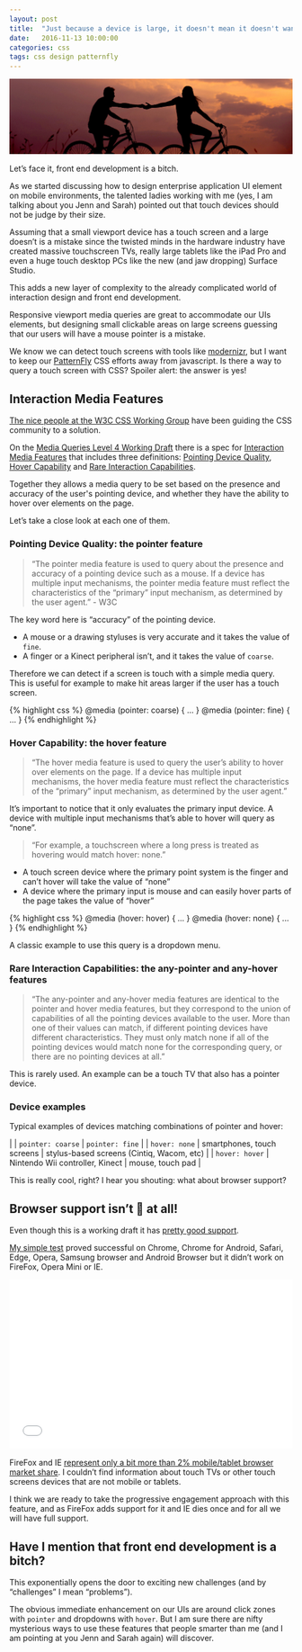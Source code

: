 ```yaml
---
layout: post
title:  "Just because a device is large, it doesn't mean it doesn't want to be touched"
date:   2016-11-13 10:00:00
categories: css
tags: css design patternfly
---
```




![Touch screens media query](/img/touch/touch.jpg)

Let’s face it, front end development is a bitch.

As we started discussing how to design enterprise application UI element on mobile environments, the talented ladies working with me (yes, I am talking about you Jenn and Sarah) pointed out that touch devices should not be judge by their size.

Assuming that a small viewport device has a touch screen and a large doesn’t is a mistake since the twisted minds in the hardware industry have created massive touchscreen TVs, really large tablets like the iPad Pro and even a huge touch desktop PCs like the new (and jaw dropping) Surface Studio.

This adds a new layer of complexity to the already complicated world of interaction design and front end development.

Responsive viewport media queries are great to accommodate our UIs elements, but designing small clickable areas on large screens guessing that our users will have a mouse pointer is a mistake.

We know we can detect touch screens with tools like [modernizr](https://modernizr.com/), but I want to keep our [PatternFly](http://www.patternfly.org/) CSS efforts away from javascript. Is there a way to query a touch screen with CSS? Spoiler alert: the answer is yes!

## Interaction Media Features

[The nice people at the W3C CSS Working Group](https://www.w3.org/Style/CSS/members.en.php3) have been guiding the CSS community to a solution.

On the [Media Queries Level 4 Working Draft](https://drafts.csswg.org/mediaqueries/) there is a spec for [Interaction Media Features](https://drafts.csswg.org/mediaqueries/#mf-interaction) that includes three definitions: [Pointing Device Quality](https://drafts.csswg.org/mediaqueries/#pointer), [Hover Capability](https://drafts.csswg.org/mediaqueries/#hover) and [Rare Interaction Capabilities](https://drafts.csswg.org/mediaqueries/#any-input).

Together they allows a media query to be set based on the presence and accuracy of the user's pointing device, and whether they have the ability to hover over elements on the page.

Let’s take a close look at each one of them.

### Pointing Device Quality: the pointer feature

> “The pointer media feature is used to query about the presence and accuracy of a pointing device such as a mouse. If a device has multiple input mechanisms, the pointer media feature must reflect the characteristics of the “primary” input mechanism, as determined by the user agent.” - W3C

The key word here is “accuracy” of the pointing device.

* A mouse or a drawing styluses is very accurate and it takes the value of `fine`.
* A finger or a Kinect peripheral isn’t, and it takes the value of `coarse`.


Therefore we can detect if a screen is touch with a simple media query. This is useful for example to make hit areas larger if the user has a touch screen.

{% highlight css %}
@media (pointer: coarse) { ... }
@media (pointer: fine) { ... }
{% endhighlight %}


### Hover Capability: the hover feature

> “The hover media feature is used to query the user’s ability to hover over elements on the page. If a device has multiple input mechanisms, the hover media feature must reflect the characteristics of the “primary” input mechanism, as determined by the user agent.”

It’s important to notice that it only evaluates the primary input device. A device with multiple input mechanisms that’s able to hover will query as “none”.

> “For example, a touchscreen where a long press is treated as hovering would match hover: none.”

* A touch screen device where the primary point system is the finger and can’t hover will take the value of “none”
* A device where the primary input is mouse and can easily hover parts of the page takes the value of “hover”

{% highlight css %}
@media (hover: hover) { ... }
@media (hover: none) { ... }
{% endhighlight %}

A classic example to use this query is a dropdown menu.

### Rare Interaction Capabilities: the any-pointer and any-hover features

> “The any-pointer and any-hover media features are identical to the pointer and hover media features, but they correspond to the union of capabilities of all the pointing devices available to the user. More than one of their values can match, if different pointing devices have different characteristics. They must only match none if all of the pointing devices would match none for the corresponding query, or there are no pointing devices at all.”

This is rarely used. An example can be a touch TV that also has a pointer device.

### Device examples

Typical examples of devices matching combinations of pointer and hover:

|   | `pointer: coarse` | `pointer: fine` |
| `hover: none` | smartphones, touch screens | stylus-based screens (Cintiq, Wacom, etc) |
| `hover: hover` | Nintendo Wii controller, Kinect | mouse, touch pad |

This is really cool, right? I hear you shouting: what about browser support?

## Browser support isn’t :poop: at all!

Even though this is a working draft it has [pretty good support](http://caniuse.com/#feat=css-media-interaction).

[My simple test](http://codepen.io/andresgalante/pen/bBEJKg?editors=0100) proved successful on Chrome, Chrome for Android, Safari, Edge, Opera, Samsung browser and Android Browser but it didn’t work on FireFox, Opera Mini or IE.

<iframe height='300' scrolling='no' title='Touch screen test' src='//codepen.io/andresgalante/embed/bBEJKg/?height=300&theme-id=20015&default-tab=css,result&embed-version=2' frameborder='no' allowtransparency='true' allowfullscreen='true' style='width: 100%;'>
</iframe>

FireFox and IE [represent only a bit more than 2% mobile/tablet browser market share](https://www.netmarketshare.com/browser-market-share.aspx?qprid=0&qpcustomd=1). I couldn’t find information about touch TVs or other touch screens devices that are not mobile or tablets.

I think we are ready to take the progressive engagement approach with this feature, and as FireFox adds support for it and IE dies once and for all we will have full support.

## Have I mention that front end development is a bitch?

This exponentially opens the door to exciting new challenges (and by “challenges” I mean “problems”).

The obvious immediate enhancement on our UIs are around click zones with `pointer` and dropdowns with `hover`. But I am sure there are nifty mysterious ways to use these features that people smarter than me (and I am pointing at you Jenn and Sarah again) will discover.
